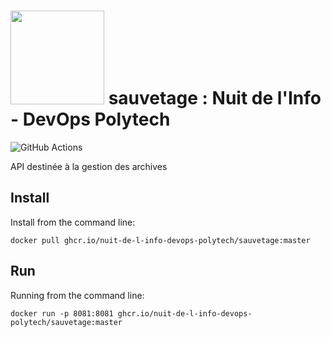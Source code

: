 # <img src="https://user-images.githubusercontent.com/43273304/144527090-1002665e-f6b5-40dc-9ddc-1e99f6eff69d.jpeg" data-canonical-src="https://gyazo.com/eb5c5741b6a9a16c692170a41a49c858.png" width="150" /> sauvetage : Nuit de l'Info - DevOps Polytech
![GitHub Actions](https://github.com/Nuit-de-l-Info-DevOps-Polytech/sauvetage/workflows/Docker/badge.svg)

API destinée à la gestion des archives

## Install
 Install from the command line:
```
docker pull ghcr.io/nuit-de-l-info-devops-polytech/sauvetage:master
```

## Run
Running from the command line:
```
docker run -p 8081:8081 ghcr.io/nuit-de-l-info-devops-polytech/sauvetage:master
```
